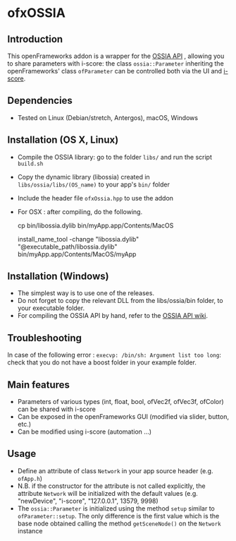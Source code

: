 # ofxOSSIA

## Introduction

This openFrameworks addon is a wrapper for the [OSSIA API](https://github.com/OSSIA/API) , 
allowing you to share parameters with i-score: the class `ossia::Parameter` 
inheriting the openFrameworks' class `ofParameter` can be controlled both via the UI and [i-score](http://www.i-score.org).

## Dependencies 

* Tested on Linux (Debian/stretch, Antergos), macOS, Windows

## Installation (OS X, Linux) 

* Compile the OSSIA library: go to the folder `libs/` and run the script `build.sh`
* Copy the dynamic library (libossia) created in `libs/ossia/libs/(OS_name)` to your app's `bin/` folder
* Include the header file `ofxOssia.hpp` to use the addon

* For OSX : after compiling, do the following.

    cp bin/libossia.dylib bin/myApp.app/Contents/MacOS
    
    install_name_tool -change "libossia.dylib" "@executable_path/libossia.dylib" bin/myApp.app/Contents/MacOS/myApp

## Installation (Windows)

* The simplest way is to use one of the releases.
* Do not forget to copy the relevant DLL from the libs/ossia/bin folder, to your executable folder.
* For compiling the OSSIA API by hand, refer to the [OSSIA API wiki](https://github.com/OSSIA/API/wiki).

## Troubleshooting

In case of the following error : `execvp: /bin/sh: Argument list too long`: check that you do not have a boost folder in your example folder.

## Main features

* Parameters of various types (int, float, bool, ofVec2f, ofVec3f, ofColor) can be shared with i-score
* Can be exposed in the openFrameworks GUI (modified via slider, button, etc.)
* Can be modified using i-score (automation ...)

## Usage

* Define an attribute of class `Network` in your app source header (e.g. `ofApp.h`)
* N.B. if the constructor for the attribute is not called explicitly, the attribute `Network` will be initialized with the default values (e.g. "newDevice", "i-score", "127.0.0.1", 13579, 9998)
* The `ossia::Parameter` is initialized using the method `setup` similar to `ofParameter::setup`. The only difference is the first value which is the base node obtained calling the method `getSceneNode()` on the `Network` instance
